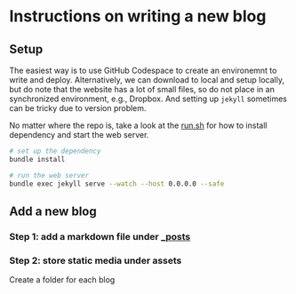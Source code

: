 # Instructions on writing a new blog
## Setup
The easiest way is to use GitHub Codespace to create an environemnt to write and deploy. 
Alternatively, we can download to local and setup locally, but do note that the website has a lot of small files, so do not place in an synchronized environment, e.g., Dropbox. And setting up `jekyll` sometimes can be tricky due to version problem.

No matter where the repo is, take a look at the [run.sh](run.sh) for how to install dependency and start the web server. 

```bash
# set up the dependency
bundle install

# run the web server 
bundle exec jekyll serve --watch --host 0.0.0.0 --safe
```

## Add a new blog
### Step 1: add a markdown file under [_posts](_posts)

### Step 2: store static media under assets
Create a folder for each blog




